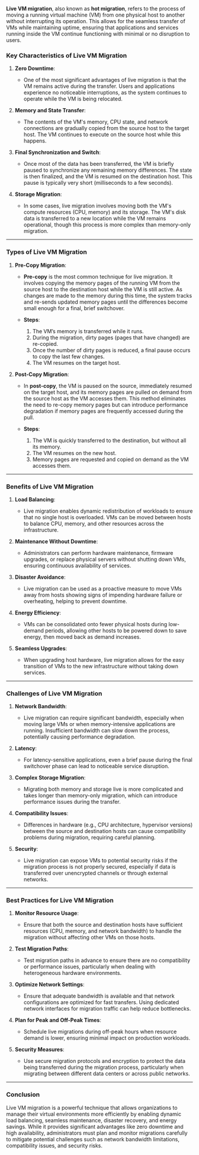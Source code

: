 **Live VM migration**, also known as **hot migration**, refers to the process of moving a running virtual machine (VM) from one physical host to another without interrupting its operation. This allows for the seamless transfer of VMs while maintaining uptime, ensuring that applications and services running inside the VM continue functioning with minimal or no disruption to users.

### Key Characteristics of Live VM Migration

1. **Zero Downtime**:
   - One of the most significant advantages of live migration is that the VM remains active during the transfer. Users and applications experience no noticeable interruptions, as the system continues to operate while the VM is being relocated.

2. **Memory and State Transfer**:
   - The contents of the VM's memory, CPU state, and network connections are gradually copied from the source host to the target host. The VM continues to execute on the source host while this happens.

3. **Final Synchronization and Switch**:
   - Once most of the data has been transferred, the VM is briefly paused to synchronize any remaining memory differences. The state is then finalized, and the VM is resumed on the destination host. This pause is typically very short (milliseconds to a few seconds).

4. **Storage Migration**:
   - In some cases, live migration involves moving both the VM's compute resources (CPU, memory) and its storage. The VM's disk data is transferred to a new location while the VM remains operational, though this process is more complex than memory-only migration.

---

### Types of Live VM Migration

1. **Pre-Copy Migration**:
   - **Pre-copy** is the most common technique for live migration. It involves copying the memory pages of the running VM from the source host to the destination host while the VM is still active. As changes are made to the memory during this time, the system tracks and re-sends updated memory pages until the differences become small enough for a final, brief switchover.

   - **Steps**:
     1. The VM’s memory is transferred while it runs.
     2. During the migration, dirty pages (pages that have changed) are re-copied.
     3. Once the number of dirty pages is reduced, a final pause occurs to copy the last few changes.
     4. The VM resumes on the target host.

2. **Post-Copy Migration**:
   - In **post-copy**, the VM is paused on the source, immediately resumed on the target host, and its memory pages are pulled on demand from the source host as the VM accesses them. This method eliminates the need to re-copy memory pages but can introduce performance degradation if memory pages are frequently accessed during the pull.

   - **Steps**:
     1. The VM is quickly transferred to the destination, but without all its memory.
     2. The VM resumes on the new host.
     3. Memory pages are requested and copied on demand as the VM accesses them.

---

### Benefits of Live VM Migration

1. **Load Balancing**:
   - Live migration enables dynamic redistribution of workloads to ensure that no single host is overloaded. VMs can be moved between hosts to balance CPU, memory, and other resources across the infrastructure.

2. **Maintenance Without Downtime**:
   - Administrators can perform hardware maintenance, firmware upgrades, or replace physical servers without shutting down VMs, ensuring continuous availability of services.

3. **Disaster Avoidance**:
   - Live migration can be used as a proactive measure to move VMs away from hosts showing signs of impending hardware failure or overheating, helping to prevent downtime.

4. **Energy Efficiency**:
   - VMs can be consolidated onto fewer physical hosts during low-demand periods, allowing other hosts to be powered down to save energy, then moved back as demand increases.

5. **Seamless Upgrades**:
   - When upgrading host hardware, live migration allows for the easy transition of VMs to the new infrastructure without taking down services.

---

### Challenges of Live VM Migration

1. **Network Bandwidth**:
   - Live migration can require significant bandwidth, especially when moving large VMs or when memory-intensive applications are running. Insufficient bandwidth can slow down the process, potentially causing performance degradation.

2. **Latency**:
   - For latency-sensitive applications, even a brief pause during the final switchover phase can lead to noticeable service disruption.

3. **Complex Storage Migration**:
   - Migrating both memory and storage live is more complicated and takes longer than memory-only migration, which can introduce performance issues during the transfer.

4. **Compatibility Issues**:
   - Differences in hardware (e.g., CPU architecture, hypervisor versions) between the source and destination hosts can cause compatibility problems during migration, requiring careful planning.

5. **Security**:
   - Live migration can expose VMs to potential security risks if the migration process is not properly secured, especially if data is transferred over unencrypted channels or through external networks.

---

### Best Practices for Live VM Migration

1. **Monitor Resource Usage**:
   - Ensure that both the source and destination hosts have sufficient resources (CPU, memory, and network bandwidth) to handle the migration without affecting other VMs on those hosts.

2. **Test Migration Paths**:
   - Test migration paths in advance to ensure there are no compatibility or performance issues, particularly when dealing with heterogeneous hardware environments.

3. **Optimize Network Settings**:
   - Ensure that adequate bandwidth is available and that network configurations are optimized for fast transfers. Using dedicated network interfaces for migration traffic can help reduce bottlenecks.

4. **Plan for Peak and Off-Peak Times**:
   - Schedule live migrations during off-peak hours when resource demand is lower, ensuring minimal impact on production workloads.

5. **Security Measures**:
   - Use secure migration protocols and encryption to protect the data being transferred during the migration process, particularly when migrating between different data centers or across public networks.

---

### Conclusion

Live VM migration is a powerful technique that allows organizations to manage their virtual environments more efficiently by enabling dynamic load balancing, seamless maintenance, disaster recovery, and energy savings. While it provides significant advantages like zero downtime and high availability, administrators must plan and monitor migrations carefully to mitigate potential challenges such as network bandwidth limitations, compatibility issues, and security risks.
